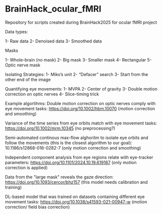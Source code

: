 # BrainHack_ocular_fMRI
Repository for scripts created during BrainHack2025 for ocular fMRI project


Data types: 

1- Raw data 
2- Denoised data
3- Smoothed data

Masks

1- Whole-brain (no mask)
2- Big mask
3- Smaller mask
4- Rectangular
5- Optic nerve mask


Isolating Strategies: 
1- Miko’s unit
2- “Defacer” search
3- Start from the other end of the image 


Quantifying eye movements:
1- MVPA
2- Center of gravity 
3- Double motion correction on optic nerves
4- Slice-timing trick


Example algortihms: 
Double motion correction on optic nerves comply with eye movement tasks: https://doi.org/10.1002/hbm.10070 (motion correction and smoothing)

Variance of the time series from eye orbits match with eye movement tasks: https://doi.org/10.1002/mrm.10345 (no preprocessing?)

Semi-automated continous max-flow alghoritm to isolate eye orbits and follow the movements (this is the closest algorithm to our goal):  10.1186/s12868-016-0282-7 (only motion correction and smoothing)

Independent component analysis from eye regions relate with eye-tracker parameters:  https://doi.org/10.1101/2024.10.19.619187 (only motion correction is applied)

Data from the "large mask" reveals the gaze direction:  https://doi.org/10.1093/cercor/bhz157 (this model needs calibration and training)

DL-based model that was trained on datasets containing different eye movement tasks: https://doi.org/10.1038/s41593-021-00947-w (motion correction/ field bias correction)


